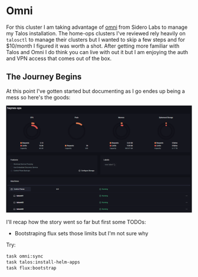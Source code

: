 # Omni

For this cluster I am taking advantage of [omni](https://omni.siderolabs.com/) from Sidero Labs to manage my Talos installation. The home-ops clusters I've reviewed rely heavily on `talosctl` to manage their clusters but I wanted to skip a few steps and for $10/month I figured it was worth a shot. After getting more familiar with Talos and Omni I do think you can live with out it but I am enjoying the auth and VPN access that comes out of the box.

## The Journey Begins

At this point I've gotten started but documenting as I go endes up being a mess so here's the goods:

![initial-omni-dash](docs/images/cluster/initial-omni-dash.png)

I'll recap how the story went so far but first some TODOs:

- Bootstraping flux sets those limits but I'm not sure why

Try:

```
task omni:sync
task talos:install-helm-apps
task flux:bootstrap